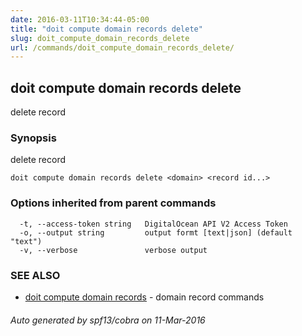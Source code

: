 ```yaml
---
date: 2016-03-11T10:34:44-05:00
title: "doit compute domain records delete"
slug: doit_compute_domain_records_delete
url: /commands/doit_compute_domain_records_delete/
---
```

## doit compute domain records delete

delete record

### Synopsis


delete record

```
doit compute domain records delete <domain> <record id...>
```

### Options inherited from parent commands

```
  -t, --access-token string   DigitalOcean API V2 Access Token
  -o, --output string         output formt [text|json] (default "text")
  -v, --verbose               verbose output
```

### SEE ALSO
* [doit compute domain records](/commands/doit_compute_domain_records/)	 - domain record commands

###### Auto generated by spf13/cobra on 11-Mar-2016
